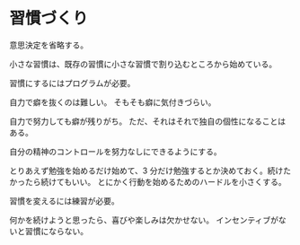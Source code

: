 # 習慣づくり

意思決定を省略する。

小さな習慣は、既存の習慣に小さな習慣で割り込むところから始めている。

習慣にするにはプログラムが必要。

自力で癖を抜くのは難しい。
そもそも癖に気付きづらい。

自力で努力しても癖が残りがち。
ただ、それはそれで独自の個性になることはある。

自分の精神のコントロールを努力なしにできるようにする。

とりあえず勉強を始めるだけ始めて、3 分だけ勉強するとか決めておく。続けたかったら続けてもいい。
とにかく行動を始めるためのハードルを小さくする。

習慣を変えるには練習が必要。

何かを続けようと思ったら、喜びや楽しみは欠かせない。
インセンティブがないと習慣にならない。
